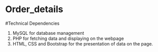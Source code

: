 # Order_details


#Technical Dependencies
1. MySQL for database management
2. PHP for fetching data and displaying on the webpage
3. HTML, CSS and Bootstrap for the presentation of data on the page.
